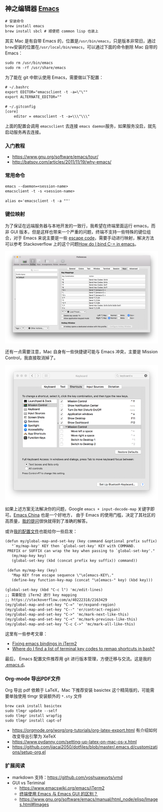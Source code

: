 ## 神之编辑器 [Emacs](https://www.emacswiki.org/emacs?interface=en)

```
# 安装命令
brew install emacs
brew install sbcl # 顺便把 common lisp 也装上
```
其实 Mac 是有自带 Emacs 的，位置是`/usr/bin/emacs`，只是版本非常旧，通过`brew`安装的位置在`/usr/local/bin/emacs`，可以通过下面的命令删除 Mac 自带的 Emacs：
```
sudo rm /usr/bin/emacs
sudo rm -rf /usr/share/emacs
```
为了能在 git 中默认使用 Emacs，需要做以下配置：
```
# ~/.bashrc
export EDITOR="emacsclient -t -a=\"\""
export ALTERNATE_EDITOR=""

# ~/.gitconfig
[core]
    editor = emacsclient -t -a=\\\"\\\"
```
上面的配置会调用 `emacsclient` 去连接 `emacs daemon`服务，如果服务没启，就先启动服务再去连接。

### 入门教程

- https://www.gnu.org/software/emacs/tour/
- http://batsov.com/articles/2011/11/19/why-emacs/

### 常用命令

```
emacs --daemon=<session-name>
emacsclient -t -s <session-name>

alias e='emacsclient -t -a ""'
```

### 键位映射

为了保证在远端服务器与本地开发的一致行，我希望在终端里面运行 emacs，而非 GUI 版本，但是这样也带来一个严重的问题，终端不支持一些特殊的键位组合，对于 Emacs 来说主要是一些 [escape code](https://en.wikipedia.org/wiki/ANSI_escape_code)，需要手动进行映射，解决方法可以参考 Stackoverflow 上的这个问题[How do I bind C-= in emacs](https://stackoverflow.com/a/40222318/2163429)。

![iTerm2 键位映射](/images/iterm2_key_mapping.png)

还有一点需要注意，Mac 自身有一些快捷键可能与 Emacs 冲突，主要是 Mission Control，我直接取消掉了。

![关闭 Mission Control](/images/mac_mission_control.png)

如果上述方案无法解决你的问题，Google `emacs + input-decode-map` 关键字即可。[Emacs China](https://emacs-china.org/) 也是一个好地方， 由于 Emacs 的使用门槛，决定了其社区的高质量，[我的提问](https://emacs-china.org/t/topic/4829/2)很快就得到了准确的解答。

或许[我的配置文件](https://github.com/jiacai2050/dotfiles/blob/9b001845964d16335e40b57f36499237d566f6db/.emacs.d/customizations/editing.el#L105-L122)也能给你一些启发：
```
(defun my/global-map-and-set-key (key command &optional prefix suffix)
   "`my/map-key' KEY then `global-set-key' KEY with COMMAND.
 PREFIX or SUFFIX can wrap the key when passing to `global-set-key'."
   (my/map-key key)
   (global-set-key (kbd (concat prefix key suffix)) command))

 (defun my/map-key (key)
   "Map KEY from escape sequence \"\e[emacs-KEY\."
   (define-key function-key-map (concat "\e[emacs-" key) (kbd key)))

(global-set-key (kbd "C-c l") 'mc/edit-lines)
;; 需要配合 iTerm2 进行 key mapping
;; https://stackoverflow.com/a/40222318/2163429
(my/global-map-and-set-key "C-=" 'er/expand-region)
(my/global-map-and-set-key "C--" 'er/contract-region)
(my/global-map-and-set-key "C->" 'mc/mark-next-like-this)
(my/global-map-and-set-key "C-<" 'mc/mark-previous-like-this)
(my/global-map-and-set-key "C-c C->" 'mc/mark-all-like-this)
```
这里有一些参考文章：
- [Fixing emacs bindings in iTerm2](http://webframp.com/emacs/2013/02/22/fixing-emacs-bindings-on-the-in-iterm2/)
- [Where do I find a list of terminal key codes to remap shortcuts in bash?](https://unix.stackexchange.com/a/76591/101540)

最后， Emacs 配置文件推荐用 git 进行版本管理，方便迁移与交流。这是我的 [.emacs.d](https://github.com/jiacai2050/dotfiles/tree/master/.emacs.d)。

### Org-mode 导出PDF文件

Org 导出 pdf 依赖于 LaTeX，Mac 下推荐安装 basictex 这个精简版的，可能需要单独使用 tlmgr 安装额外的 `*.sty` 文件
```
brew cask install basictex
sudo tlmgr update --self
sudo tlmgr install wrapfig
sudo tlmgr install capt-of
```
- https://orgmode.org/worg/org-tutorials/org-latex-export.html 有介绍如何改变导出引擎为 XeTeX
- https://www.pydanny.com/setting-up-latex-on-mac-os-x.html
- https://github.com/jiacai2050/dotfiles/blob/master/.emacs.d/customizations/setup-org.el

### 扩展阅读
- markdown 支持：https://github.com/yoshuawuyts/vmd
- GUI vs Teriminal
  - https://www.emacswiki.org/emacs/iTerm2
  - [终端使用 Emacs 与 Emacs GUI 的区别？](https://emacs-china.org/t/emacs-emacs-gui/222)
  - https://www.gnu.org/software/emacs/manual/html_node/elisp/Images.html#Images
